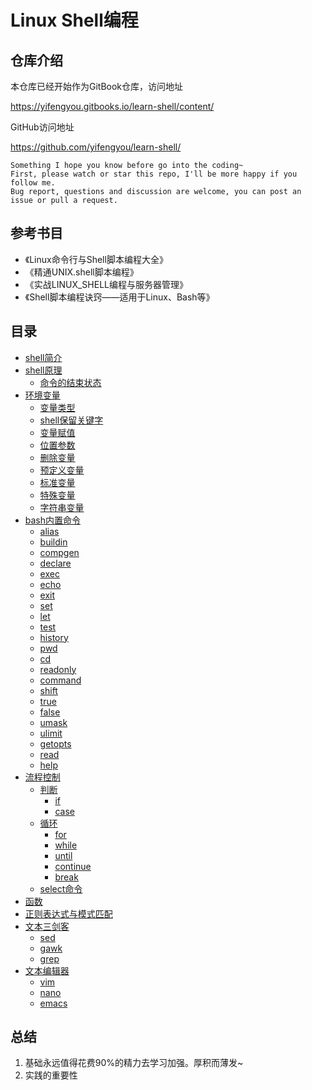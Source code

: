 # Linux Shell编程

## 仓库介绍

本仓库已经开始作为GitBook仓库，访问地址

<https://yifengyou.gitbooks.io/learn-shell/content/>

GitHub访问地址

<https://github.com/yifengyou/learn-shell/>

```
Something I hope you know before go into the coding~
First, please watch or star this repo, I'll be more happy if you follow me.
Bug report, questions and discussion are welcome, you can post an issue or pull a request.
```

## 参考书目

* 《Linux命令行与Shell脚本编程大全》
* 《精通UNIX.shell脚本编程》
* 《实战LINUX_SHELL编程与服务器管理》
* 《Shell脚本编程诀窍——适用于Linux、Bash等》


## 目录

* [shell简介](docs/shell简介.md)
* [shell原理](docs/shell原理.md)
    * [命令的结束状态](docs/shell原理/命令的结束状态.md)
* [环境变量](docs/环境变量.md)
    * [变量类型](docs/环境变量/变量类型.md)
    * [shell保留关键字](docs/环境变量/shell保留关键字.md)
    * [变量赋值](docs/环境变量/变量赋值.md)
    * [位置参数](docs/环境变量/位置参数.md)
    * [删除变量](docs/环境变量/删除变量.md)
    * [预定义变量](docs/环境变量/预定义变量.md)
    * [标准变量](docs/环境变量/标准变量.md)
    * [特殊变量](docs/环境变量/特殊变量.md)
    * [字符串变量](docs/环境变量/字符串变量.md)
* [bash内置命令](docs/bash内置命令.md)
    * [alias](docs/bash内置命令/alias.md)
    * [buildin](docs/bash内置命令/buildin.md)
    * [compgen](docs/bash内置命令/compgen.md)
    * [declare](docs/bash内置命令/declare.md)
    * [exec](docs/bash内置命令/exec.md)
    * [echo](docs/bash内置命令/echo.md)
    * [exit](docs/bash内置命令/exit.md)
    * [set](docs/bash内置命令/set.md)
    * [let](docs/bash内置命令/let.md)
    * [test](docs/bash内置命令/test.md)
    * [history](docs/bash内置命令/history.md)
    * [pwd](docs/bash内置命令/pwd.md)
    * [cd](docs/bash内置命令/cd.md)
    * [readonly](docs/bash内置命令/readonly.md)
    * [command](docs/bash内置命令/command.md)
    * [shift](docs/bash内置命令/shift.md)
    * [true](docs/bash内置命令/true.md)
    * [false](docs/bash内置命令/false.md)
    * [umask](docs/bash内置命令/umask.md)
    * [ulimit](docs/bash内置命令/ulimit.md)
    * [getopts](docs/bash内置命令/getopts.md)
    * [read](docs/bash内置命令/read.md)
    * [help](docs/bash内置命令/help.md)
* [流程控制](docs/流程控制.md)
    * [判断](docs/流程控制/判断.md)
        * [if](docs/流程控制/判断/if.md)
        * [case](docs/流程控制/判断/case.md)
    * [循环](docs/流程控制/循环.md)
        * [for](docs/流程控制/循环/for.md)
        * [while](docs/流程控制/循环/while.md)
        * [until](docs/流程控制/循环/until.md)
        * [continue](docs/流程控制/循环/continue.md)
        * [break](docs/流程控制/循环/break.md)
    * [select命令](docs/流程控制/select命令.md)
* [函数](docs/函数.md)
* [正则表达式与模式匹配](docs/正则表达式与模式匹配.md)
* [文本三剑客](docs/文本三剑客.md)
    * [sed](docs/文本三剑客/sed.md)
    * [gawk](docs/文本三剑客/gawk.md)
    * [grep](docs/文本三剑客/grep.md)
* [文本编辑器](docs/文本编辑器.md)
    * [vim](docs/文本编辑器/vim.md)
    * [nano](docs/文本编辑器/nano.md)
    * [emacs](docs/文本编辑器/emacs.md)



## 总结

  1. 基础永远值得花费90%的精力去学习加强。厚积而薄发~
  2. 实践的重要性
